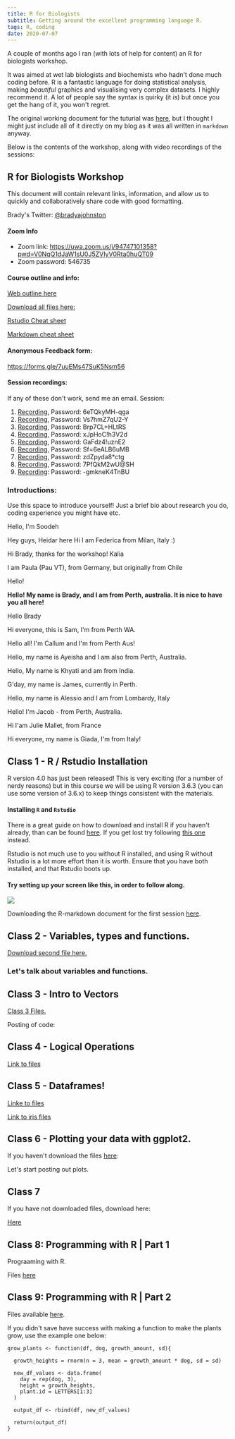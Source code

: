 ```yaml
---
title: R for Biologists
subtitle: Getting around the excellent programming language R.
tags: R, coding
date: 2020-07-07
---
```


A couple of months ago I ran (with lots of help for content) an R for biologists workshop.

It was aimed at wet lab biologists and biochemists who hadn't done much coding before. R is a fantastic language
for doing statistical analysis, making _beautiful_ graphics and visualising very complex datasets.
I highly recommend it. A lot of people say the syntax is quirky (it _is_) but once you get the hang of it,
you won't regret.

The original working document for the tuturial was [here](https://hackmd.io/@MHhGW58bTWa4L74DCRvYcQ/ryxemkVKI/edit), but I thought
I might just include all of it directly on my blog as it was all written in `markdown` anyway.

Below is the contents of the workshop, along with video recordings of the sessions:


## R for Biologists Workshop

This document will contain relevant links, information, and allow us to quickly and collaboratively share code with good formatting.

Brady's Twitter: [@bradyajohnston](https://twitter.com/bradyajohnston)

#### **Zoom Info**
* Zoom link: https://uwa.zoom.us/j/94747101358?pwd=V0NqQ1dJaW1sU0J5ZVIyV0Rta0huQT09
* Zoom password: 546735

#### **Course outline and info:**
[Web outline here](https://plavskin.github.io/Intro_R_Course/)

[Download all files here:](https://github.com/plavskin/Intro_R_Course)

[Rstudio Cheat sheet](https://rstudio.com/resources/cheatsheets/)

[Markdown cheat sheet](https://github.com/adam-p/markdown-here/wiki/Markdown-Cheatsheet)

#### Anonymous Feedback form:
https://forms.gle/7uuEMs47SuK5Nsm56

#### Session recordings:
If any of these don't work, send me an email.
Session:
1. [Recording](https://cloudstor.aarnet.edu.au/plus/s/XgsaIikbrBmIhoy), Password: 6eTQkyMH-qga
1. [Recording](https://cloudstor.aarnet.edu.au/plus/s/S6U7mTIdMajHpba), Password: Vs7hmZ7qU2-Y
1. [Recording](https://cloudstor.aarnet.edu.au/plus/s/0q99qErgvjlN6Ee), Password: Brp7CL+HLtRS
1. [Recording](https://cloudstor.aarnet.edu.au/plus/s/eKaeJkVcnKJCajn), Password: xJpHoC!h3V2d
1. [Recording](https://cloudstor.aarnet.edu.au/plus/s/7APQ4iNzTE7VRP3), Password: GaFdz4!uznE2
2. [Recording](https://cloudstor.aarnet.edu.au/plus/s/BN3ZdibDsEgihcv), Password: Sf=6eALB6uMB
3. [Recording](https://cloudstor.aarnet.edu.au/plus/s/xDy2iJhGe9Blzf6), Password: zdZpyda8*ctg
4. [Recording](https://cloudstor.aarnet.edu.au/plus/s/RSSWu3iXqAqsMIt), Password: 7PfQkM2wU@SH
5. [Recording](https://cloudstor.aarnet.edu.au/plus/s/CgnZvsXXHDcdFkT): Password: -gmkneK4TnBU


### **Introductions:**
Use this space to introduce yourself! Just a brief bio about research you do, coding experience you might have etc.

Hello, I'm Soodeh

Hey guys, Heidar here
Hi I am Federica from Milan, Italy :)


Hi Brady, thanks for the workshop! Kalia


I am Paula (Pau VT), from Germany, but originally from Chile




Hello!

**Hello! My name is Brady, and I am from Perth, australia. It is nice to have you all here!**

Hello Brady


Hi everyone, this is Sam, I'm from Perth WA.

Hello all! I'm Callum and I'm from Perth Aus!

Hello, my name is Ayeisha and I am also from Perth, Australia.

Hello, My name is Khyati and am from India.

G'day, my name is James, currently in Perth.


Hello, my name is Alessio and I am from Lombardy, Italy

Hello! I'm Jacob - from Perth, Australia.

Hi I'am Julie Mallet, from France

Hi everyone, my name is Giada, I'm from Italy!


## Class 1 - R / Rstudio Installation
R version 4.0 has just been released! This is very exciting (for a number of nerdy reasons) but in this course we will be using R version 3.6.3 (you can use some version of 3.6.x) to keep things consistent with the materials.



#### Installing `R` and `Rstudio`
There is a great guide on how to download and install R if you haven't already, than can be found [here](https://plavskin.github.io/Intro_R_Course/Workshop_1.nb.html#downloading-installing-and-navigating-rstudio). If you get lost try following [this one](https://www.datacamp.com/community/tutorials/installing-R-windows-mac-ubuntu) instead.

Rstudio is not much use to you without R installed, and using R without Rstudio is a lot more effort than it is worth. Ensure that you have both installed, and that Rstudio boots up.

#### Try setting up your screen like this, in order to follow along.

![](https://i.imgur.com/P48LUXi.jpg)


Downloading the R-markdown document for the first session [here](https://www.dropbox.com/sh/etpexuvc4vpiiz9/AACtRwfd8iBDvHhq_p-CGKWza?dl=0).

## Class 2 - Variables, types and functions.

[Download second file here.](https://www.dropbox.com/s/003hdg5gj29sfnp/Workshop_2.Rmd?dl=0)

### Let's talk about variables and functions.


## Class 3 - Intro to Vectors
[Class 3 Files.](https://www.dropbox.com/s/gz7fh11heib933z/Workshop_3.Rmd?dl=0)

Posting of code:

## Class 4 - Logical Operations

[Link to files](https://www.dropbox.com/s/pt63nktr3hjuk7n/Workshop_4.Rmd?dl=0)


## Class 5 - Dataframes!
[Linke to files](https://www.dropbox.com/s/vzdf4fwwrgegkhw/Workshop_5.Rmd?dl=0)

[Link to iris files](https://www.dropbox.com/s/8t66gfyi60dc8zp/iris.csv?dl=0)

## Class 6 - Plotting your data with ggplot2.

If you haven't download the files [here](https://www.dropbox.com/s/vbqcvyv8s0x31qw/Workshop_6.Rmd?dl=0):

Let's start posting out plots.

## Class 7
If you have not downloaded files, download here:

[Here](https://www.dropbox.com/s/swukoel23ofei09/Workshop_7.Rmd?dl=0)

## Class 8: Programming with R | Part 1

Prograaming with R.

Files [here](https://www.dropbox.com/s/lzr2mr1sq8p1vla/Workshop_8.Rmd?dl=0)

## Class 9: Programming with R | Part 2

Files available [here](https://www.dropbox.com/s/cklocisi9exkuli/Workshop_9.Rmd?dl=0).

If you didn't save have success with making a function to make the plants grow, use the example one below:
```{R}
grow_plants <- function(df, dog, growth_amount, sd){

  growth_heights = rnorm(n = 3, mean = growth_amount * dog, sd = sd)

  new_df_values <- data.frame(
    day = rep(dog, 3),
    height = growth_heights,
    plant.id = LETTERS[1:3]
  )

  output_df <- rbind(df, new_df_values)

  return(output_df)
}
```
